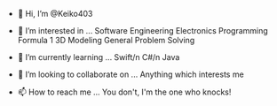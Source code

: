 - 👋 Hi, I’m @Keiko403

- 👀 I’m interested in ...
Software Engineering
Electronics Programming
Formula 1
3D Modeling
General Problem Solving

- 🌱 I’m currently learning ...
Swift/n
C#/n
Java

- 💞️ I’m looking to collaborate on ...
Anything which interests me

- 📫 How to reach me ...
You don't, I'm the one who knocks!

<!---
Keiko403/Keiko403 is a ✨ special ✨ repository because its `README.md` (this file) appears on your GitHub profile.
You can click the Preview link to take a look at your changes.
--->
